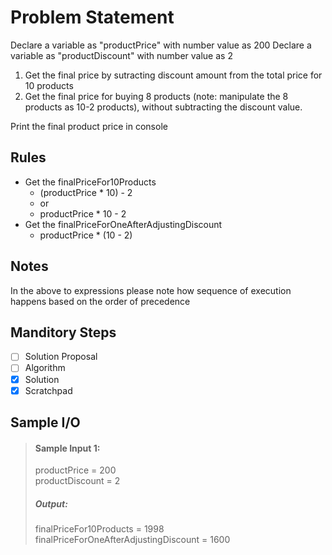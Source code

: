 # Problem Statement   

Declare a variable as "productPrice" with number value as 200
Declare a variable as "productDiscount" with number value as 2

1. Get the final price by sutracting discount amount from the total price for 10 products
2. Get the final price for buying 8 products (note: manipulate the 8 products as 10-2 products), without subtracting the discount value. 
<!-- finalPriceFor10 -->


Print the final product price in console      

## Rules

* Get the finalPriceFor10Products 
    * (productPrice * 10) - 2
    * or
    * productPrice * 10 - 2
* Get the finalPriceForOneAfterAdjustingDiscount
    * productPrice * (10 - 2)

## Notes

In the above to expressions please note how sequence of execution happens based on the order of precedence



## Manditory Steps

- [ ] Solution Proposal
- [ ] Algorithm
- [x] Solution
- [x] Scratchpad

## Sample I/O

> #### Sample Input 1:
> productPrice = 200       
> productDiscount = 2      
>
> ##### Output:
> finalPriceFor10Products = 1998      
> finalPriceForOneAfterAdjustingDiscount = 1600      

